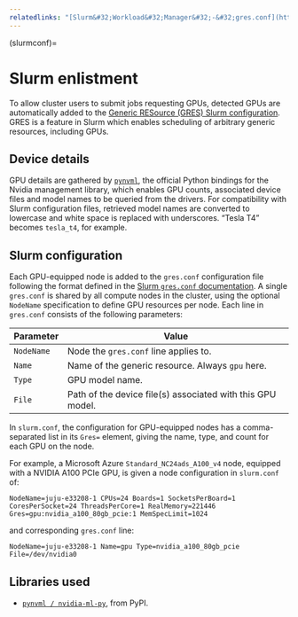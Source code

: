 ```yaml
---
relatedlinks: "[Slurm&#32;Workload&#32;Manager&#32;-&#32;gres.conf](https://slurm.schedmd.com/gres.conf.html)"
---
```


(slurmconf)=
# Slurm enlistment

To allow cluster users to submit jobs requesting GPUs, detected GPUs are automatically added to the [Generic RESource (GRES) Slurm configuration](https://slurm.schedmd.com/gres.html). GRES is a feature in Slurm which enables scheduling of arbitrary generic resources, including GPUs.

## Device details

GPU details are gathered by [`pynvml`](https://pypi.org/project/nvidia-ml-py/), the official Python bindings for the Nvidia management library, which enables GPU counts, associated device files and model names to be queried from the drivers. For compatibility with Slurm configuration files, retrieved model names are converted to lowercase and white space is replaced with underscores. “Tesla T4” becomes `tesla_t4`, for example.

## Slurm configuration

Each GPU-equipped node is added to the `gres.conf` configuration file following the format defined in the [Slurm `gres.conf` documentation](https://slurm.schedmd.com/gres.conf.html). A single `gres.conf` is shared by all compute nodes in the cluster, using the optional `NodeName` specification to define GPU resources per node. Each line in `gres.conf` consists of the following parameters:

| Parameter  | Value                                                      |
| ---------- | ---------------------------------------------------------- |
| `NodeName` | Node the `gres.conf` line applies to.                      |
| `Name`     | Name of the generic resource. Always `gpu` here.           |
| `Type`     | GPU model name.                                            |
| `File`     | Path of the device file(s) associated with this GPU model. |

In `slurm.conf`, the configuration for GPU-equipped nodes has a comma-separated list in its `Gres=` element, giving the name, type, and count for each GPU on the node.

For example, a Microsoft Azure `Standard_NC24ads_A100_v4` node, equipped with a NVIDIA A100 PCIe GPU, is given a node configuration in `slurm.conf` of:

```
NodeName=juju-e33208-1 CPUs=24 Boards=1 SocketsPerBoard=1 CoresPerSocket=24 ThreadsPerCore=1 RealMemory=221446 Gres=gpu:nvidia_a100_80gb_pcie:1 MemSpecLimit=1024
```

and corresponding `gres.conf` line:

```
NodeName=juju-e33208-1 Name=gpu Type=nvidia_a100_80gb_pcie File=/dev/nvidia0
```

## Libraries used

- [`pynvml / nvidia-ml-py`](https://pypi.org/project/nvidia-ml-py/), from PyPI.

